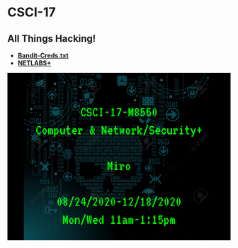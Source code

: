 # **CSCI-17**
## **All Things Hacking!**

- [**Bandit-Creds.txt**](./War-Games/bandit-series/ssh-credentials.md)
- [**NETLABS+**](/CSCI-17/NETLAB+)

![](../images/csci-17.png)